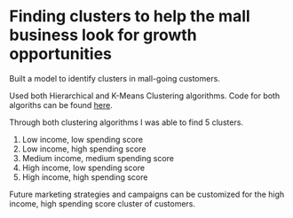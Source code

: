 # Finding clusters to help the mall business look for growth opportunities
Built a model to identify clusters in mall-going customers. <br>

Used both Hierarchical and K-Means Clustering algorithms. Code for both algoriths can be found [here](https://github.com/mehtamishah/Finding-Clusters-in-Mall-Customers). <br>

Through both clustering algorithms I was able to find 5 clusters. 
1. Low income, low spending score
2. Low income, high spending score
3. Medium income, medium spending score
4. High income, low spending score
5. High income, high spending score

Future marketing strategies and campaigns can be customized for the high income, high spending score cluster of customers.
